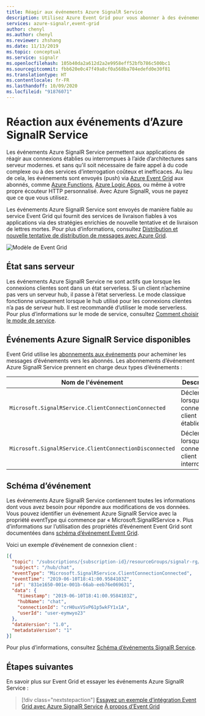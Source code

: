 ```yaml
---
title: Réagir aux événements Azure SignalR Service
description: Utilisez Azure Event Grid pour vous abonner à des événements Azure SignalR Service. D’autres services en aval peuvent être déclenchés par ces événements.
services: azure-signalr,event-grid
author: chenyl
ms.author: chenyl
ms.reviewer: zhshang
ms.date: 11/13/2019
ms.topic: conceptual
ms.service: signalr
ms.openlocfilehash: 105b40da2a612d2a2e9958eff52bfb786c500bc1
ms.sourcegitcommit: fbb620e0c47f49a8cf0a568ba704edefd0e30f81
ms.translationtype: HT
ms.contentlocale: fr-FR
ms.lasthandoff: 10/09/2020
ms.locfileid: "91876071"
---
```

# <a name="reacting-to-azure-signalr-service-events"></a>Réaction aux événements d’Azure SignalR Service

Les événements Azure SignalR Service permettent aux applications de réagir aux connexions établies ou interrompues à l’aide d’architectures sans serveur modernes. et sans qu’il soit nécessaire de faire appel à du code complexe ou à des services d’interrogation coûteux et inefficaces.  Au lieu de cela, les événements sont envoyés (push) via [Azure Event Grid](https://azure.microsoft.com/services/event-grid/) aux abonnés, comme [Azure Functions](https://azure.microsoft.com/services/functions/), [Azure Logic Apps](https://azure.microsoft.com/services/logic-apps/), ou même à votre propre écouteur HTTP personnalisé. Avec Azure SignalR, vous ne payez que ce que vous utilisez.

Les événements Azure SignalR Service sont envoyés de manière fiable au service Event Grid qui fournit des services de livraison fiables à vos applications via des stratégies enrichies de nouvelle tentative et de livraison de lettres mortes. Pour plus d’informations, consultez [Distribution et nouvelle tentative de distribution de messages avec Azure Grid](https://docs.microsoft.com/azure/event-grid/delivery-and-retry).

![Modèle de Event Grid](https://docs.microsoft.com/azure/event-grid/media/overview/functional-model.png)

## <a name="serverless-state"></a>État sans serveur
Les événements Azure SignalR Service ne sont actifs que lorsque les connexions clientes sont dans un état serverless. Si un client n’achemine pas vers un serveur hub, il passe à l’état serverless. Le mode classique fonctionne uniquement lorsque le hub utilisé pour les connexions clientes n’a pas de serveur hub. Il est recommandé d’utiliser le mode serverless. Pour plus d’informations sur le mode de service, consultez [Comment choisir le mode de service](https://github.com/Azure/azure-signalr/blob/dev/docs/faq.md#what-is-the-meaning-of-service-mode-defaultserverlessclassic-how-can-i-choose).

## <a name="available-azure-signalr-service-events"></a>Événements Azure SignalR Service disponibles
Event Grid utilise les [abonnements aux événements](../event-grid/concepts.md#event-subscriptions) pour acheminer les messages d’événements vers les abonnés. Les abonnements d’événement Azure SignalR Service prennent en charge deux types d’événements :  

|Nom de l'événement|Description|
|----------|-----------|
|`Microsoft.SignalRService.ClientConnectionConnected`|Déclenché lorsqu’une connexion client est établie.|
|`Microsoft.SignalRService.ClientConnectionDisconnected`|Déclenché lorsqu’une connexion client est interrompue.|

## <a name="event-schema"></a>Schéma d’événement
Les événements Azure SignalR Service contiennent toutes les informations dont vous avez besoin pour répondre aux modifications de vos données. Vous pouvez identifier un événement Azure SignalR Service avec la propriété eventType qui commence par « Microsoft.SignalRService ». Plus d’informations sur l’utilisation des propriétés d’événement Event Grid sont documentées dans [schéma d’événement Event Grid](../event-grid/event-schema.md).  

Voici un exemple d’événement de connexion client :
```json
[{
  "topic": "/subscriptions/{subscription-id}/resourceGroups/signalr-rg/providers/Microsoft.SignalRService/SignalR/signalr-resource",
  "subject": "/hub/chat",
  "eventType": "Microsoft.SignalRService.ClientConnectionConnected",
  "eventTime": "2019-06-10T18:41:00.9584103Z",
  "id": "831e1650-001e-001b-66ab-eeb76e069631",
  "data": {
    "timestamp": "2019-06-10T18:41:00.9584103Z",
    "hubName": "chat",
    "connectionId": "crH0uxVSvP61p5wkFY1x1A",
    "userId": "user-eymwyo23"
  },
  "dataVersion": "1.0",
  "metadataVersion": "1"
}]
```

Pour plus d’informations, consultez [Schéma d’événements SignalR Service](../event-grid/event-schema-azure-signalr.md).

## <a name="next-steps"></a>Étapes suivantes

En savoir plus sur Event Grid et essayer les événements Azure SignalR Service :

> [!div class="nextstepaction"]
> [Essayez un exemple d’intégration Event Grid avec Azure SignalR Service](./signalr-howto-event-grid-integration.md)
> [À propos d’Event Grid](../event-grid/overview.md)
